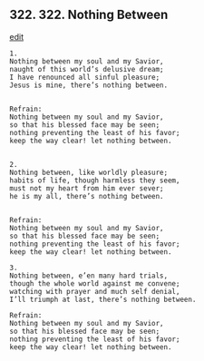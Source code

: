 
## 322.  322. Nothing Between
[edit](https://docs.google.com/document/d/18WUyPghD3hyZMMQPv3BIwHRRDPhVO7JP/edit?mode=html)






    1.
    Nothing between my soul and my Savior,
    naught of this world’s delusive dream;
    I have renounced all sinful pleasure;
    Jesus is mine, there’s nothing between.


    Refrain:
    Nothing between my soul and my Savior,
    so that his blessed face may be seen;
    nothing preventing the least of his favor;
    keep the way clear! let nothing between.


    2.
    Nothing between, like worldly pleasure;
    habits of life, though harmless they seem,
    must not my heart from him ever sever;
    he is my all, there’s nothing between.


    Refrain:
    Nothing between my soul and my Savior,
    so that his blessed face may be seen;
    nothing preventing the least of his favor;
    keep the way clear! let nothing between.

    3.
    Nothing between, e’en many hard trials,
    though the whole world against me convene;
    watching with prayer and much self denial,
    I’ll triumph at last, there’s nothing between.

    Refrain:
    Nothing between my soul and my Savior,
    so that his blessed face may be seen;
    nothing preventing the least of his favor;
    keep the way clear! let nothing between.


